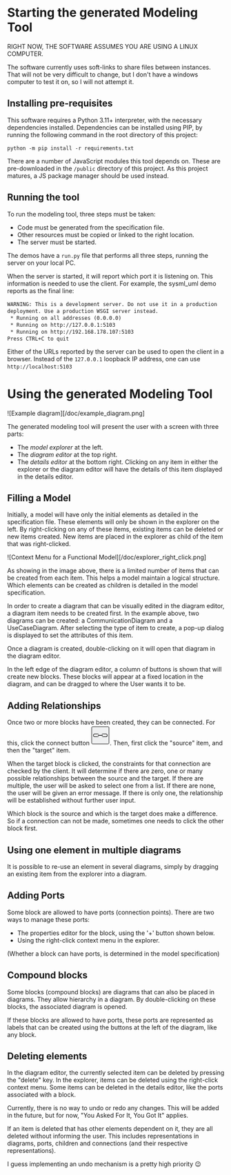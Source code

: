# Starting the generated Modeling Tool

RIGHT NOW, THE SOFTWARE ASSUMES YOU ARE USING A LINUX COMPUTER.

The software currently uses soft-links to share files between instances.
That will not be very difficult to change, but I don't have a windows computer to test it on, so I will not attempt it.

## Installing pre-requisites

This software requires a Python 3.11+ interpreter, with the necessary dependencies installed.
Dependencies can be installed using PIP, by running the following command in the root directory of this project:

```commandline
python -m pip install -r requirements.txt
```

There are a number of JavaScript modules this tool depends on. 
These are pre-downloaded in the `/public` directory of this project.
As this project matures, a JS package manager should be used instead.

## Running the tool

To run the modeling tool, three steps must be taken:
* Code must be generated from the specification file.
* Other resources must be copied or linked to the right location.
* The server must be started.

The demos have a `run.py` file that performs all three steps, running the server on your local PC.

When the server is started, it will report which port it is listening on. This information is needed to use the client.
For example, the sysml_uml demo reports as the final line:

```commandline
WARNING: This is a development server. Do not use it in a production deployment. Use a production WSGI server instead.
 * Running on all addresses (0.0.0.0)
 * Running on http://127.0.0.1:5103
 * Running on http://192.168.178.107:5103
Press CTRL+C to quit
```

Either of the URLs reported by the server can be used to open the client in a browser.
Instead of the `127.0.0.1` loopback IP address, one can use `http://localhost:5103`

# Using the generated Modeling Tool

![Example diagram][/doc/example_diagram.png]

The generated modeling tool will present the user with a screen with three parts: 
* The *model explorer* at the left.
* The *diagram editor* at the top right.
* The *details editor* at the bottom right. Clicking on any item in either the explorer or the diagram editor will have
  the details of this item displayed in the details editor.

## Filling a Model

Initially, a model will have only the initial elements as detailed in the specification file. 
These elements will only be shown in the explorer on the left.
By right-clicking on any of these items, existing items can be deleted or new items created.
New items are placed in the explorer as child of the item that was right-clicked.

![Context Menu for a Functional Model][/doc/explorer_right_click.png]

As showing in the image above, there is a limited number of items that can be created from each item. 
This helps a model maintain a logical structure.
Which elements can be created as children is detailed in the model specification.

In order to create a diagram that can be visually edited in the diagram editor, a diagram item needs to be created first.
In the example above, two diagrams can be created: a CommunicationDiagram and a UseCaseDiagram.
After selecting the type of item to create, a pop-up dialog is displayed to set the attributes of this item.

Once a diagram is created, double-clicking on it will open that diagram in the diagram editor. 

<xxxxx diagram van Use Case>

In the left edge of the diagram editor, a column of buttons is shown that will create new blocks.
These blocks will appear at a fixed location in the diagram, and can be dragged to where the User wants it to be.

## Adding Relationships
Once two or more blocks have been created, they can be connected. For this, click the connect button ![Connect Button](/doc/connect_btn.png).
Then, first click the "source" item, and then the "target" item.

When the target block is clicked, the constraints for that connection are checked by the client.
It will determine if there are zero, one or many possible relationships between the source and the target.
If there are multiple, the user will be asked to select one from a list.
If there are none, the user will be given an error message.
If there is only one, the relationship will be established without further user input.

Which block is the source and which is the target does make a difference.
So if a connection can not be made, sometimes one needs to click the other block first.

## Using one element in multiple diagrams

It is possible to re-use an element in several diagrams, simply by dragging an existing item from the explorer
into a diagram.

## Adding Ports

Some block are allowed to have ports (connection points).
There are two ways to manage these ports:
* The properties editor for the block, using the '+' button shown below.
* Using the right-click context menu in the explorer.

<xxxxxxx port editor window>

(Whether a block can have ports, is determined in the model specification)

## Compound blocks

Some blocks (compound blocks) are diagrams that can also be placed in diagrams. 
They allow hierarchy in a diagram. By double-clicking on these blocks, the associated diagram is opened.

If these blocks are allowed to have ports, these ports are represented as labels that can be created using the
buttons at the left of the diagram, like any block.

<xxxxxx Block labels in a compound block>

## Deleting elements

In the diagram editor, the currently selected item can be deleted by pressing the "delete" key.
In the explorer, items can be deleted using the right-click context menu.
Some items can be deleted in the details editor, like the ports associated with a block.

Currently, there is no way to undo or redo any changes.
This will be added in the future, but for now, "You Asked For It, You Got It" applies.

If an item is deleted that has other elements dependent on it, they are all deleted without informing the user.
This includes representations in diagrams, ports, children and connections (and their respective representations).

I guess implementing an undo mechanism is a pretty high priority 😉
